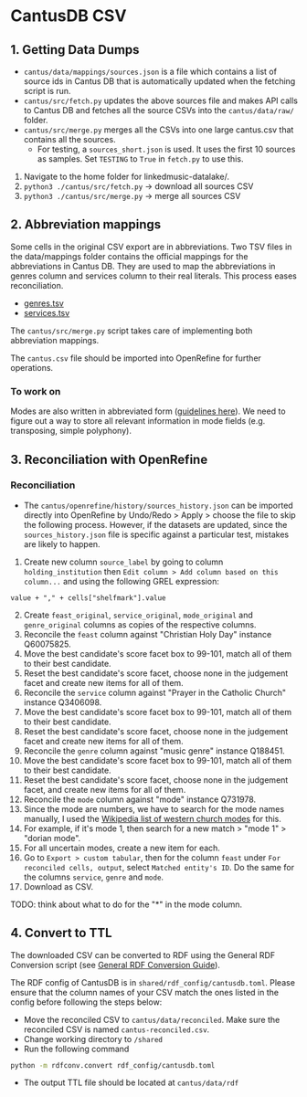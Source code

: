 # CantusDB CSV

## 1. Getting Data Dumps

- `cantus/data/mappings/sources.json` is a file which contains a list of source ids in Cantus DB that is automatically updated when the fetching script is run.
- `cantus/src/fetch.py` updates the above sources file and makes API calls to Cantus DB and fetches all the source CSVs into the `cantus/data/raw/` folder.
- `cantus/src/merge.py` merges all the CSVs into one large cantus.csv that contains all the sources.
  - For testing, a `sources_short.json` is used. It uses the first 10 sources as samples. Set `TESTING` to `True` in `fetch.py` to use this.

1. Navigate to the home folder for linkedmusic-datalake/.
2. ```python3 ./cantus/src/fetch.py``` -> download all sources CSV
3. ```python3 ./cantus/src/merge.py``` -> merge all sources CSV

## 2. Abbreviation mappings

Some cells in the original CSV export are in abbreviations. Two TSV files in the data/mappings folder contains the official mappings for the abbreviations in Cantus DB. They are used to map the abbreviations in genres column and services column to their real literals. This process eases reconciliation.

- [genres.tsv](https://cantusdatabase.org/genres/)
- [services.tsv](https://cantusdatabase.org/offices/)

The `cantus/src/merge.py` script takes care of implementing both abbreviation mappings.

The ```cantus.csv``` file should be imported into OpenRefine for further operations.

### To work on

Modes are also written in abbreviated form ([guidelines here](https://cantusdatabase.org/description/#Mode)). We need to figure out a way to store all relevant information in mode fields (e.g. transposing, simple polyphony).

## 3. Reconciliation with OpenRefine

### Reconciliation

- The `cantus/openrefine/history/sources_history.json` can be imported directly into OpenRefine by Undo/Redo > Apply > choose the file to skip the following process. However, if the datasets are updated, since the `sources_history.json` file is specific against a particular test, mistakes are likely to happen.

1. Create new column `source_label` by going to column `holding_institution` then `Edit column > Add column based on this column...` and using the following GREL expression:
```
value + "," + cells["shelfmark"].value
```
2. Create `feast_original`, `service_original`, `mode_original` and `genre_original` columns as copies of the respective columns.
3. Reconcile the `feast` column against "Christian Holy Day" instance Q60075825.
4. Move the best candidate's score facet box to 99-101, match all of them to their best candidate.
5. Reset the best candidate's score facet, choose none in the judgement facet and create new items for all of them.
6. Reconcile the `service` column against "Prayer in the Catholic Church" instance Q3406098.
7. Move the best candidate's score facet box to 99-101, match all of them to their best candidate.
8. Reset the best candidate's score facet, choose none in the judgement facet and create new items for all of them.
9. Reconcile the `genre` column against "music genre" instance Q188451.
10. Move the best candidate's score facet box to 99-101, match all of them to their best candidate.
11. Reset the best candidate's score facet, choose none in the judgement facet, and create new items for all of them.
12. Reconcile the `mode` column against "mode" instance Q731978.
13. Since the mode are numbers, we have to search for the mode names manually, I used the [Wikipedia list of western church modes](https://en.wikipedia.org/wiki/Mode_(music)#Western_Church) for this.
14. For example, if it's mode 1, then search for a new match > "mode 1" > "dorian mode".
15. For all uncertain modes, create a new item for each.
16. Go to `Export > custom tabular`, then for the column `feast` under `For reconciled cells, output`, select `Matched entity's ID`. Do the same for the columns `service`, `genre` and `mode`.
17. Download as CSV.

TODO: think about what to do for the "*" in the mode column.

## 4. Convert to TTL 

The downloaded CSV can be converted to RDF using the General RDF Conversion script (see [General RDF Conversion Guide](/shared/rdf_conversion/using_rdfconv_script.md)). 

The RDF config of CantusDB is in `shared/rdf_config/cantusdb.toml`. Please ensure that the column names of your CSV match the ones listed in the config before following the steps below:

- Move the reconciled CSV to `cantus/data/reconciled`. Make sure the reconciled CSV is named `cantus-reconciled.csv`.
- Change working directory to `/shared`
- Run the following command 
```bash
python -m rdfconv.convert rdf_config/cantusdb.toml
```
- The output TTL file should be located at `cantus/data/rdf`

